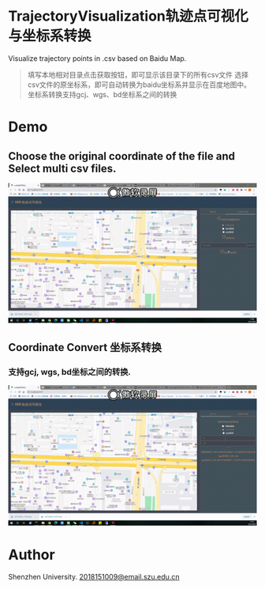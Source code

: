 
# TrajectoryVisualization轨迹点可视化与坐标系转换
Visualize trajectory points in .csv based on Baidu Map.
> 填写本地相对目录点击获取按钮，即可显示该目录下的所有csv文件
> 选择csv文件的原坐标系，即可自动转换为baidu坐标系并显示在百度地图中。
> 坐标系转换支持gcj、wgs、bd坐标系之间的转换
# Demo
## Choose the original coordinate of the file and Select multi csv files.
![demo](https://github.com/kingsleyljc/TrajectoryVisualization/blob/main/Demo_gif/Select_csv.gif)
## Coordinate Convert 坐标系转换
### 支持gcj, wgs, bd坐标之间的转换.
![demo](https://github.com/kingsleyljc/TrajectoryVisualization/blob/main/Demo_gif/Coor_convert1.gif)
# Author
Shenzhen University.
2018151009@email.szu.edu.cn
